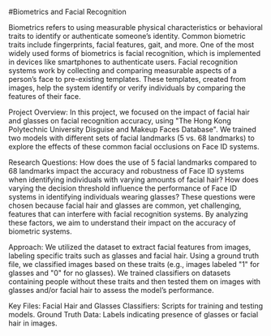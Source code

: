 #Biometrics and Facial Recognition

Biometrics refers to using measurable physical characteristics or behavioral traits to identify or authenticate someone’s identity. Common biometric traits include fingerprints, facial features, gait, and more. One of the most widely used forms of biometrics is facial recognition, which is implemented in devices like smartphones to authenticate users. Facial recognition systems work by collecting and comparing measurable aspects of a person’s face to pre-existing templates. These templates, created from images, help the system identify or verify individuals by comparing the features of their face.

Project Overview:
In this project, we focused on the impact of facial hair and glasses on facial recognition accuracy, using "The Hong Kong Polytechnic University Disguise and Makeup Faces Database". We trained two models with different sets of facial landmarks (5 vs. 68 landmarks) to explore the effects of these common facial occlusions on Face ID systems.

Research Questions:
How does the use of 5 facial landmarks compared to 68 landmarks impact the accuracy and robustness of Face ID systems when identifying individuals with varying amounts of facial hair?
How does varying the decision threshold influence the performance of Face ID systems in identifying individuals wearing glasses?
These questions were chosen because facial hair and glasses are common, yet challenging, features that can interfere with facial recognition systems. By analyzing these factors, we aim to understand their impact on the accuracy of biometric systems.

Approach:
We utilized the dataset to extract facial features from images, labeling specific traits such as glasses and facial hair.
Using a ground truth file, we classified images based on these traits (e.g., images labeled "1" for glasses and "0" for no glasses).
We trained classifiers on datasets containing people without these traits and then tested them on images with glasses and/or facial hair to assess the model’s performance.

Key Files:
Facial Hair and Glasses Classifiers: Scripts for training and testing models.
Ground Truth Data: Labels indicating presence of glasses or facial hair in images.
